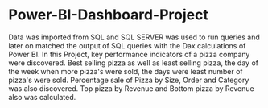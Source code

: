 # Power-BI-Dashboard-Project
Data was imported from SQL and SQL SERVER was used to run queries and later on matched the output of SQL queries with the Dax calculations of Power BI. 
In this Project, key performance indicators of a pizza company were discovered. Best selling pizza as well as least selling pizza, the day of the week when more pizza's were sold, the days were least number of pizza's were sold. 
Percentage sale of Pizza by Size, Order and Category was also discovered. 
Top pizza by Revenue and Bottom pizza by Revenue also was calculated. 
